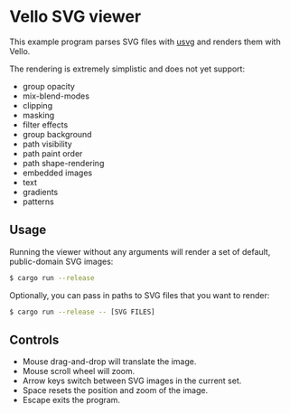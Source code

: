 # Vello SVG viewer

This example program parses SVG files with [usvg](https://crates.io/crates/usvg) and renders them with Vello.

The rendering is extremely simplistic and does not yet support:

- group opacity
- mix-blend-modes
- clipping
- masking
- filter effects
- group background
- path visibility
- path paint order
- path shape-rendering
- embedded images
- text
- gradients
- patterns

## Usage

Running the viewer without any arguments will render a set of default, public-domain SVG images:

```bash
$ cargo run --release
```

Optionally, you can pass in paths to SVG files that you want to render:

```bash
$ cargo run --release -- [SVG FILES]
```

## Controls

- Mouse drag-and-drop will translate the image.
- Mouse scroll wheel will zoom.
- Arrow keys switch between SVG images in the current set.
- Space resets the position and zoom of the image.
- Escape exits the program.
